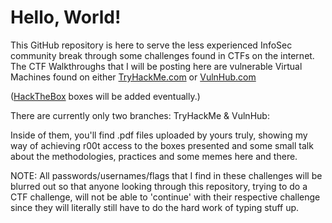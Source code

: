 # Hello, World!

This GitHub repository is here to serve the less experienced InfoSec community break through some challenges found in CTFs on the internet. The CTF Walkthroughs that I will be posting here are vulnerable Virtual Machines found on either [TryHackMe.com](https://tryhackme.com) or [VulnHub.com](https://vulnhub.com) 

([HackTheBox](https://hackthebox.eu) boxes will be added eventually.)

There are currently only two branches: TryHackMe & VulnHub:

Inside of them, you'll find .pdf files uploaded by yours truly, showing my way of achieving r00t access to the boxes presented and some small talk about the methodologies, practices and some memes here and there.

NOTE:
All passwords/usernames/flags that I find in these challenges will be blurred out so that anyone looking through this repository, trying to do a CTF challenge, will not be able to 'continue' with their respective challenge since they will literally still have to do the hard  work of typing stuff up. 
